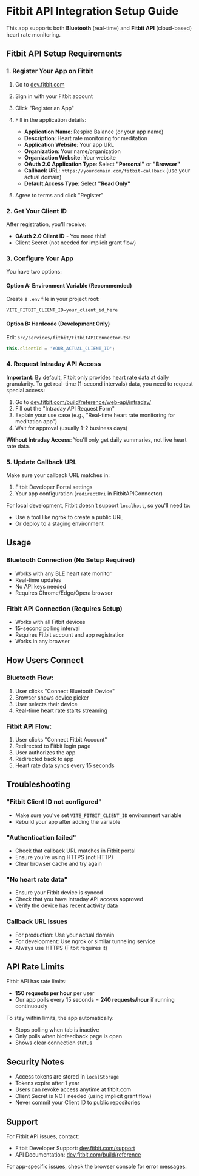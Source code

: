 # Fitbit API Integration Setup Guide

This app supports both **Bluetooth** (real-time) and **Fitbit API** (cloud-based) heart rate monitoring.

## Fitbit API Setup Requirements

### 1. Register Your App on Fitbit

1. Go to [dev.fitbit.com](https://dev.fitbit.com)
2. Sign in with your Fitbit account
3. Click "Register an App"
4. Fill in the application details:
   - **Application Name**: Respiro Balance (or your app name)
   - **Description**: Heart rate monitoring for meditation
   - **Application Website**: Your app URL
   - **Organization**: Your name/organization
   - **Organization Website**: Your website
   - **OAuth 2.0 Application Type**: Select **"Personal"** or **"Browser"**
   - **Callback URL**: `https://yourdomain.com/fitbit-callback` (use your actual domain)
   - **Default Access Type**: Select **"Read Only"**

5. Agree to terms and click "Register"

### 2. Get Your Client ID

After registration, you'll receive:
- **OAuth 2.0 Client ID** - You need this!
- Client Secret (not needed for implicit grant flow)

### 3. Configure Your App

You have two options:

#### Option A: Environment Variable (Recommended)
Create a `.env` file in your project root:
```env
VITE_FITBIT_CLIENT_ID=your_client_id_here
```

#### Option B: Hardcode (Development Only)
Edit `src/services/fitbit/FitbitAPIConnector.ts`:
```typescript
this.clientId = 'YOUR_ACTUAL_CLIENT_ID';
```

### 4. Request Intraday API Access

**Important**: By default, Fitbit only provides heart rate data at daily granularity. To get real-time (1-second intervals) data, you need to request special access:

1. Go to [dev.fitbit.com/build/reference/web-api/intraday/](https://dev.fitbit.com/build/reference/web-api/intraday/)
2. Fill out the "Intraday API Request Form"
3. Explain your use case (e.g., "Real-time heart rate monitoring for meditation app")
4. Wait for approval (usually 1-2 business days)

**Without Intraday Access**: You'll only get daily summaries, not live heart rate data.

### 5. Update Callback URL

Make sure your callback URL matches in:
1. Fitbit Developer Portal settings
2. Your app configuration (`redirectUri` in FitbitAPIConnector)

For local development, Fitbit doesn't support `localhost`, so you'll need to:
- Use a tool like ngrok to create a public URL
- Or deploy to a staging environment

## Usage

### Bluetooth Connection (No Setup Required)
- Works with any BLE heart rate monitor
- Real-time updates
- No API keys needed
- Requires Chrome/Edge/Opera browser

### Fitbit API Connection (Requires Setup)
- Works with all Fitbit devices
- 15-second polling interval
- Requires Fitbit account and app registration
- Works in any browser

## How Users Connect

### Bluetooth Flow:
1. User clicks "Connect Bluetooth Device"
2. Browser shows device picker
3. User selects their device
4. Real-time heart rate starts streaming

### Fitbit API Flow:
1. User clicks "Connect Fitbit Account"
2. Redirected to Fitbit login page
3. User authorizes the app
4. Redirected back to app
5. Heart rate data syncs every 15 seconds

## Troubleshooting

### "Fitbit Client ID not configured"
- Make sure you've set `VITE_FITBIT_CLIENT_ID` environment variable
- Rebuild your app after adding the variable

### "Authentication failed"
- Check that callback URL matches in Fitbit portal
- Ensure you're using HTTPS (not HTTP)
- Clear browser cache and try again

### "No heart rate data"
- Ensure your Fitbit device is synced
- Check that you have Intraday API access approved
- Verify the device has recent activity data

### Callback URL Issues
- For production: Use your actual domain
- For development: Use ngrok or similar tunneling service
- Always use HTTPS (Fitbit requires it)

## API Rate Limits

Fitbit API has rate limits:
- **150 requests per hour** per user
- Our app polls every 15 seconds = **240 requests/hour** if running continuously

To stay within limits, the app automatically:
- Stops polling when tab is inactive
- Only polls when biofeedback page is open
- Shows clear connection status

## Security Notes

- Access tokens are stored in `localStorage`
- Tokens expire after 1 year
- Users can revoke access anytime at fitbit.com
- Client Secret is NOT needed (using implicit grant flow)
- Never commit your Client ID to public repositories

## Support

For Fitbit API issues, contact:
- Fitbit Developer Support: [dev.fitbit.com/support](https://dev.fitbit.com/support)
- API Documentation: [dev.fitbit.com/build/reference](https://dev.fitbit.com/build/reference)

For app-specific issues, check the browser console for error messages.
